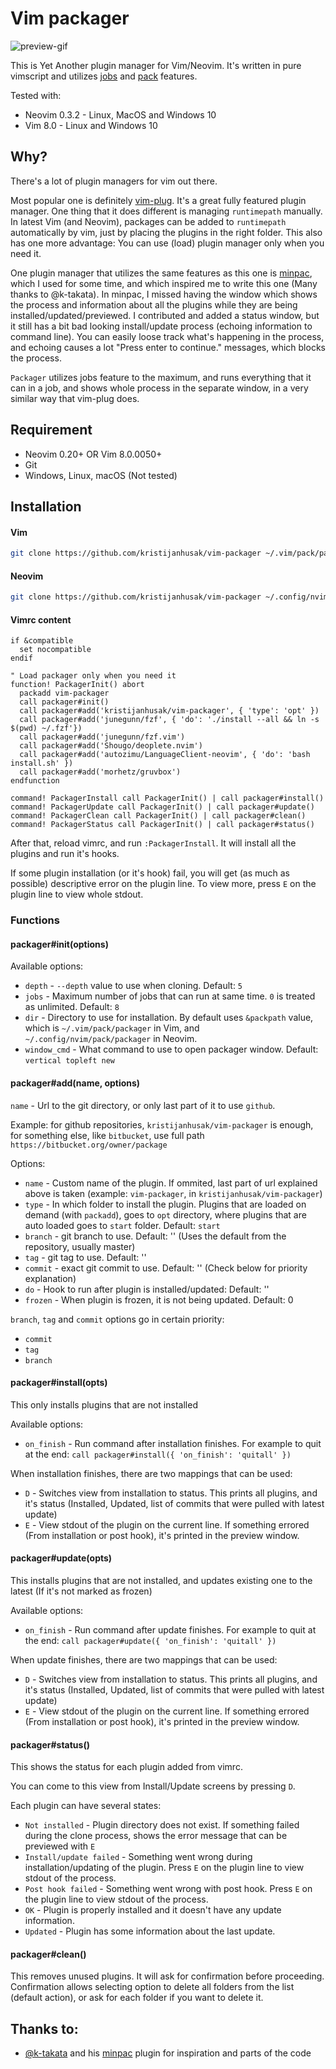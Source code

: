 # Vim packager

![preview-gif](https://i.imgur.com/KOTn843.gif)

This is Yet Another plugin manager for Vim/Neovim. It's written in pure vimscript and utilizes [jobs](https://neovim.io/doc/user/job_control.html) and [pack](https://neovim.io/doc/user/repeat.html#packages) features.

Tested with:
* Neovim 0.3.2 - Linux, MacOS and Windows 10
* Vim 8.0 - Linux and Windows 10

## Why?
There's a lot of plugin managers for vim out there.

Most popular one is definitely [vim-plug](https://github.com/junegunn/vim-plug). It's a great fully featured plugin manager.
One thing that it does different is managing `runtimepath` manually. In latest Vim (and Neovim), packages can be added to `runtimepath` automatically by vim, just by placing the plugins in the right folder.
This also has one more advantage: You can use (load) plugin manager only when you need it.

One plugin manager that utilizes the same features as this one is [minpac](https://github.com/k-takata/minpac),
which I used for some time, and which inspired me to write this one (Many thanks to @k-takata).
In minpac, I missed having the window which shows the process and information about
all the plugins while they are being installed/updated/previewed.
I contributed and added a status window, but it still has a bit bad looking install/update process (echoing information to command line).
You can easily loose track what's happening in the process, and echoing causes a lot "Press enter to continue." messages, which blocks the process.

`Packager` utilizes jobs feature to the maximum, and runs everything that it can in a job, and shows whole process in the separate window, in a very similar way that vim-plug does.

## Requirement
* Neovim 0.20+ OR Vim 8.0.0050+
* Git
* Windows, Linux, macOS (Not tested)

## Installation

#### Vim
```sh
git clone https://github.com/kristijanhusak/vim-packager ~/.vim/pack/packager/opt/vim-packager
```

#### Neovim
```sh
git clone https://github.com/kristijanhusak/vim-packager ~/.config/nvim/pack/packager/opt/vim-packager
```

#### Vimrc content

```vimL
if &compatible
  set nocompatible
endif

" Load packager only when you need it
function! PackagerInit() abort
  packadd vim-packager
  call packager#init()
  call packager#add('kristijanhusak/vim-packager', { 'type': 'opt' })
  call packager#add('junegunn/fzf', { 'do': './install --all && ln -s $(pwd) ~/.fzf'})
  call packager#add('junegunn/fzf.vim')
  call packager#add('Shougo/deoplete.nvim')
  call packager#add('autozimu/LanguageClient-neovim', { 'do': 'bash install.sh' })
  call packager#add('morhetz/gruvbox')
endfunction

command! PackagerInstall call PackagerInit() | call packager#install()
command! PackagerUpdate call PackagerInit() | call packager#update()
command! PackagerClean call PackagerInit() | call packager#clean()
command! PackagerStatus call PackagerInit() | call packager#status()
```

After that, reload vimrc, and run `:PackagerInstall`. It will install all the plugins and run it's hooks.

If some plugin installation (or it's hook) fail, you will get (as much as possible) descriptive error on the plugin line.
To view more, press `E` on the plugin line to view whole stdout.


### Functions

#### packager#init(options)

Available options:

* `depth` - `--depth` value to use when cloning. Default: `5`
* `jobs` - Maximum number of jobs that can run at same time. `0` is treated as unlimited. Default: `8`
* `dir` - Directory to use for installation. By default uses `&packpath` value, which is `~/.vim/pack/packager` in Vim, and `~/.config/nvim/pack/packager` in Neovim.
* `window_cmd` - What command to use to open packager window. Default: `vertical topleft new`

#### packager#add(name, options)

`name` - Url to the git directory, or only last part of it to use `github`.

Example: for github repositories, `kristijanhusak/vim-packager` is enough, for something else, like `bitbucket`, use full path `https://bitbucket.org/owner/package`

Options:
* `name` - Custom name of the plugin. If ommited, last part of url explained above is taken (example: `vim-packager`, in `kristijanhusak/vim-packager`)
* `type` - In which folder to install the plugin. Plugins that are loaded on demand (with `packadd`), goes to `opt` directory,
where plugins that are auto loaded goes to `start` folder. Default: `start`
* `branch` - git branch to use. Default: '' (Uses the default from the repository, usually master)
* `tag` - git tag to use. Default: ''
* `commit` - exact git commit to use. Default: '' (Check below for priority explanation)
* `do` - Hook to run after plugin is installed/updated: Default: ''
* `frozen` - When plugin is frozen, it is not being updated. Default: 0

`branch`, `tag` and `commit` options go in certain priority:
* `commit`
* `tag`
* `branch`

#### packager#install(opts)

This only installs plugins that are not installed

Available options:

* `on_finish` - Run command after installation finishes. For example to quit at the end: `call packager#install({ 'on_finish': 'quitall' })`

When installation finishes, there are two mappings that can be used:

* `D` - Switches view from installation to status. This prints all plugins, and it's status (Installed, Updated, list of commits that were pulled with latest update)
* `E` - View stdout of the plugin on the current line. If something errored (From installation or post hook), it's printed in the preview window.

#### packager#update(opts)

This installs plugins that are not installed, and updates existing one to the latest (If it's not marked as frozen)

Available options:

* `on_finish` - Run command after update finishes. For example to quit at the end: `call packager#update({ 'on_finish': 'quitall' })`

When update finishes, there are two mappings that can be used:

* `D` - Switches view from installation to status. This prints all plugins, and it's status (Installed, Updated, list of commits that were pulled with latest update)
* `E` - View stdout of the plugin on the current line. If something errored (From installation or post hook), it's printed in the preview window.

#### packager#status()

This shows the status for each plugin added from vimrc.

You can come to this view from Install/Update screens by pressing `D`.

Each plugin can have several states:

* `Not installed` - Plugin directory does not exist. If something failed during the clone process, shows the error message that can be previewed with `E`
* `Install/update failed` - Something went wrong during installation/updating of the plugin. Press `E` on the plugin line to view stdout of the process.
* `Post hook failed` - Something went wrong with post hook. Press `E` on the plugin line to view stdout of the process.
* `OK` - Plugin is properly installed and it doesn't have any update information.
* `Updated` - Plugin has some information about the last update.

#### packager#clean()

This removes unused plugins. It will ask for confirmation before proceeding.
Confirmation allows selecting option to delete all folders from the list (default action),
or ask for each folder if you want to delete it.

## Thanks to:

* [@k-takata](https://github.com/k-takata) and his [minpac](https://github.com/k-takata/minpac) plugin for inspiration and parts of the code
